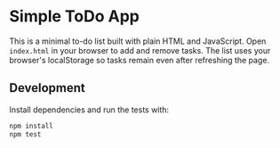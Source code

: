 # Simple ToDo App

This is a minimal to-do list built with plain HTML and JavaScript. Open
`index.html` in your browser to add and remove tasks. The list uses your
browser's localStorage so tasks remain even after refreshing the page.

## Development

Install dependencies and run the tests with:

```bash
npm install
npm test
```
